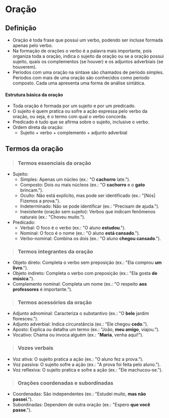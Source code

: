 # Oração

## Definição
* Oração é toda frase que possui um verbo, podendo ser incluse formada apenas pelo verbo. 
* Na formação de orações o verbo é a palavra mais importante, pois organiza toda a oração, indica o sujeito da oração ou se a oração possui sujeito, quais os complementos (se houver) e os adjuntos adverbiais (se houverem).
* Períodos com uma oração na sintaxe são chamados de período simples. Períodos com mais de uma oração são conhecidos como período composto. Cada uma apresenta uma forma de análise sintática.

#### Estrutura básica da oração
* Toda oração é formada por um sujeito e por um predicado.
* O sujeito é quem pratica ou sofre a ação expressa pelo verbo da oração, ou seja, é o termo com qual o verbo concorda.
* Predicado é tudo que se afirma sobre o sujeito, inclusive o verbo.
* Ordem direta da oração:
  - Sujeito + verbo + complemento + adjunto adverbial

## Termos da oração

> ### Termos essenciais da oração  
* Sujeito:  
  - Simples: Apenas um núcleo (ex.: "O **cachorro** late.").  
  - Composto: Dois ou mais núcleos (ex.: "O **cachorro** e o **gato** brincam.").  
  - Oculto: Não está explícito, mas pode ser identificado (ex.: "[Nós] Fizemos a prova.").  
  - Indeterminado: Não se pode identificar (ex.: "Precisam de ajuda.").  
  - Inexistente (oração sem sujeito): Verbos que indicam fenômenos naturais (ex.: "Choveu muito.").  
* Predicado:  
  - Verbal: O foco é o verbo (ex.: "O aluno **estudou**.").  
  - Nominal: O foco é o nome (ex.: "O aluno **está cansado**.").  
  - Verbo-nominal: Combina os dois (ex.: "O aluno **chegou cansado**.").  

> ### Termos integrantes da oração  
* Objeto direto: Completa o verbo sem preposição (ex.: "Ela comprou **um livro**.").  
* Objeto indireto: Completa o verbo com preposição (ex.: "Ela gosta **de música**.").  
* Complemento nominal: Completa um nome (ex.: "O respeito **aos professores** é importante.").  

> ### Termos acessórios da oração  
* Adjunto adnominal: Caracteriza o substantivo (ex.: "O **belo** jardim floresceu.").  
* Adjunto adverbial: Indica circunstância (ex.: "Ele chegou **cedo**.").  
* Aposto: Explica ou detalha um termo (ex.: "João, **meu amigo**, viajou.").  
* Vocativo: Chama ou invoca alguém (ex.: "**Maria**, venha aqui!").  

> ### Vozes verbais  
* Voz ativa: O sujeito pratica a ação (ex.: "O aluno fez a prova.").  
* Voz passiva: O sujeito sofre a ação (ex.: "A prova foi feita pelo aluno.").  
* Voz reflexiva: O sujeito pratica e sofre a ação (ex.: "Ele machucou-se.").  

> ### Orações coordenadas e subordinadas  
* Coordenadas: São independentes (ex.: "Estudei muito, **mas não passei**.").  
* Subordinadas: Dependem de outra oração (ex.: "Espero **que você passe**.").  